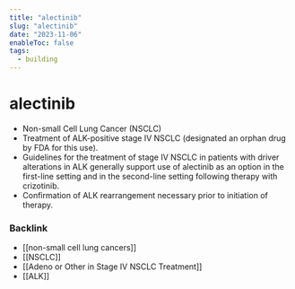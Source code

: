 ```yaml
---
title: "alectinib"
slug: "alectinib"
date: "2023-11-06"
enableToc: false
tags:
  - building
---
```


# alectinib

- Non-small Cell Lung Cancer (NSCLC)
- Treatment of ALK-positive stage IV NSCLC (designated an orphan drug by FDA for this use).
- Guidelines for the treatment of stage IV NSCLC in patients with driver alterations in ALK generally support use of alectinib as an option in the first-line setting and in the second-line setting following therapy with crizotinib.
- Confirmation of ALK rearrangement necessary prior to initiation of therapy.

### Backlink

- [[non-small cell lung cancers]]
- [[NSCLC]]
- [[Adeno or Other in Stage IV NSCLC Treatment]]
- [[ALK]]

